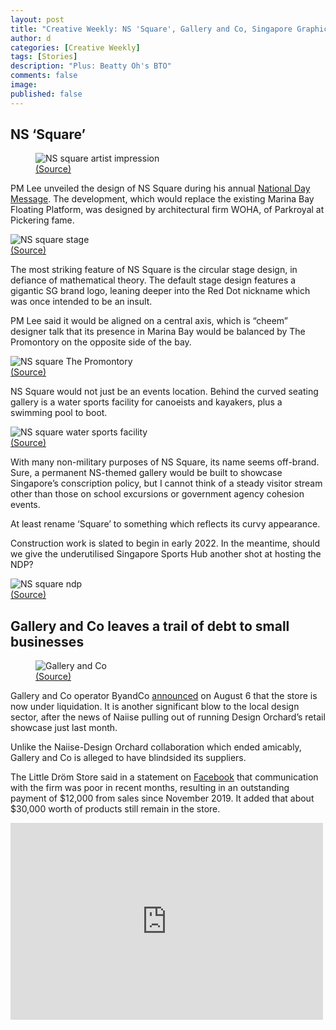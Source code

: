 ```yaml
---
layout: post
title: "Creative Weekly: NS 'Square', Gallery and Co, Singapore Graphic Archives, National Heritage Board"
author: d
categories: [Creative Weekly]
tags: [Stories]
description: "Plus: Beatty Oh's BTO"
comments: false
image: 
published: false
---
```


<h2>NS ‘Square’</h2>
<figure>
<img src="https://i.imgur.com/tjEsvGx.jpg" alt="NS square artist impression">
<figcaption><a href="https://www.mindef.gov.sg/web/portal/mindef/news-and-events/latest-releases/article-detail/2020/August/09aug20_fs" target="_blank">(Source)</a></figcaption>
</figure>

PM Lee unveiled the design of NS Square during his annual <a href="https://www.youtube.com/watch?v=tK_S3qmvhcE" target="_blank">National Day Message</a>. The development, which would replace the existing Marina Bay Floating Platform, was designed by architectural firm WOHA, of Parkroyal at Pickering fame.

<img src="https://i.imgur.com/LTprQ5j.jpg" alt="NS square stage">
<figcaption><a href="https://www.mindef.gov.sg/web/portal/mindef/news-and-events/latest-releases/article-detail/2020/August/09aug20_fs" target="_blank">(Source)</a></figcaption>
</figure>

The most striking feature of NS Square is the circular stage design, in defiance of mathematical theory. The default stage design features a gigantic SG brand logo, leaning deeper into the Red Dot nickname which was once intended to be an insult.

PM Lee said it would be aligned on a central axis, which is “cheem” designer talk that its presence in Marina Bay would be balanced by The Promontory on the opposite side of the bay.

<img src="https://i.imgur.com/UQYNV7E.jpg" alt="NS square The Promontory">
<figcaption><a href="https://www.mindef.gov.sg/web/portal/mindef/news-and-events/latest-releases/article-detail/2020/August/09aug20_fs" target="_blank">(Source)</a></figcaption>
</figure>

NS Square would not just be an events location. Behind the curved seating gallery is a water sports facility for canoeists and kayakers, plus a swimming pool to boot. 

<img src="https://i.imgur.com/V7ru2qY.jpg" alt="NS square water sports facility">
<figcaption><a href="https://www.mindef.gov.sg/web/portal/mindef/news-and-events/latest-releases/article-detail/2020/August/09aug20_fs" target="_blank">(Source)</a></figcaption>
</figure>

With many non-military purposes of NS Square, its name seems off-brand. Sure, a permanent NS-themed gallery would be built to showcase Singapore’s conscription policy, but I cannot think of a steady visitor stream other than those on school excursions or government agency cohesion events.  

At least rename ‘Square’ to something which reflects its curvy appearance.

Construction work is slated to begin in early 2022. In the meantime, should we give the underutilised Singapore Sports Hub another shot at hosting the NDP?

<img src="https://i.imgur.com/PHToJ8G.jpg" alt="NS square ndp">
<figcaption><a href="https://www.mindef.gov.sg/web/portal/mindef/news-and-events/latest-releases/article-detail/2020/August/09aug20_fs" target="_blank">(Source)</a></figcaption>
</figure>

<h2>Gallery and Co leaves a trail of debt to small businesses</h2>
<figure>
<img src="https://i.imgur.com/Pkmyx2A.png" alt="Gallery and Co">
<figcaption><a href="https://galleryand.co/" target="_blank">(Source)</a></figcaption>
</figure>

Gallery and Co operator ByandCo <a href="https://www.facebook.com/GalleryandCo/photos/a.867898853294109/3139640229453282/" target="_blank">announced</a> on August 6 that the store is now under liquidation. It is another significant blow to the local design sector, after the news of Naiise pulling out of running Design Orchard’s retail showcase just last month. 

Unlike the Naiise-Design Orchard collaboration which ended amicably, Gallery and Co is alleged to have blindsided its suppliers.

The Little Dröm Store said in a statement on <a href="https://www.facebook.com/thelittledromstore/posts/4134952633212549" target="_blank">Facebook</a> that communication with the firm was poor in recent months, resulting in an outstanding payment of $12,000 from sales since November 2019. It added that about $30,000 worth of products still remain in the store. 

<iframe src="https://www.facebook.com/plugins/post.php?href=https%3A%2F%2Fwww.facebook.com%2Fthelittledromstore%2Fposts%2F4134952633212549&width=500" width="500" height="315" style="border:none;overflow:hidden" scrolling="no" frameborder="0" allowTransparency="true" allow="encrypted-media"></iframe>



<a href="" target="_blank"></a>











